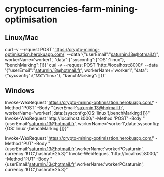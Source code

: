# cryptocurrencies-farm-mining-optimisation

## Linux/Mac
curl -v --request POST 'https://crypto-mining-optimisation.herokuapp.com/' --data '{"userEmail":"saturnin.13@hotmail.fr", workerName='worker1', "data":{"sysconfig":{"OS":"linux"}, "benchMarking":[]}}'
curl -v --request POST 'http://localhost:8000/' --data '{"userEmail":"saturnin.13@hotmail.fr", workerName='worker1', "data":{"sysconfig":{"OS":"linux"}, "benchMarking":[]}}'

## Windows
Invoke-WebRequest 'https://crypto-mining-optimisation.herokuapp.com/' -Method 'POST' -Body "{userEmail:'saturnin.13@hotmail.fr', workerName='worker1',data:{sysconfig:{OS:'linux'},benchMarking:[]}}"
Invoke-WebRequest 'http://localhost:8000/' -Method 'POST' -Body "{userEmail:'saturnin.13@hotmail.fr', workerName='worker1',data:{sysconfig:{OS:'linux'},benchMarking:[]}}"

Invoke-WebRequest 'https://crypto-mining-optimisation.herokuapp.com/' -Method 'PUT' -Body "{userEmail:'saturnin.13@hotmail.fr',workerName:'workerPCsaturnin', currency:'BTC',hashrate:25.3}"
Invoke-WebRequest 'http://localhost:8000/' -Method 'PUT' -Body "{userEmail:'saturnin.13@hotmail.fr',workerName:'workerPCsaturnin', currency:'BTC',hashrate:25.3}"
